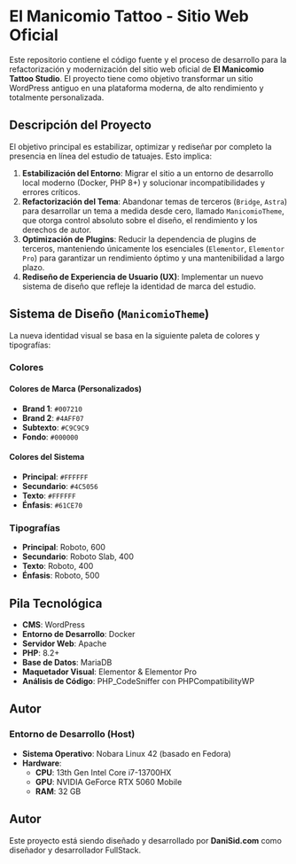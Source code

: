 # El Manicomio Tattoo - Sitio Web Oficial

Este repositorio contiene el código fuente y el proceso de desarrollo para la refactorización y modernización del sitio web oficial de **El Manicomio Tattoo Studio**. El proyecto tiene como objetivo transformar un sitio WordPress antiguo en una plataforma moderna, de alto rendimiento y totalmente personalizada.

## Descripción del Proyecto

El objetivo principal es estabilizar, optimizar y rediseñar por completo la presencia en línea del estudio de tatuajes. Esto implica:

1.  **Estabilización del Entorno**: Migrar el sitio a un entorno de desarrollo local moderno (Docker, PHP 8+) y solucionar incompatibilidades y errores críticos.
2.  **Refactorización del Tema**: Abandonar temas de terceros (`Bridge`, `Astra`) para desarrollar un tema a medida desde cero, llamado `ManicomioTheme`, que otorga control absoluto sobre el diseño, el rendimiento y los derechos de autor.
3.  **Optimización de Plugins**: Reducir la dependencia de plugins de terceros, manteniendo únicamente los esenciales (`Elementor`, `Elementor Pro`) para garantizar un rendimiento óptimo y una mantenibilidad a largo plazo.
4.  **Rediseño de Experiencia de Usuario (UX)**: Implementar un nuevo sistema de diseño que refleje la identidad de marca del estudio.

## Sistema de Diseño (`ManicomioTheme`)

La nueva identidad visual se basa en la siguiente paleta de colores y tipografías:

### Colores

#### Colores de Marca (Personalizados)
- **Brand 1**: `#007210`
- **Brand 2**: `#4AFF07`
- **Subtexto**: `#C9C9C9`
- **Fondo**: `#000000`

#### Colores del Sistema

- **Principal**: `#FFFFFF`
- **Secundario**: `#4C5056`
- **Texto**: `#FFFFFF`
- **Énfasis**: `#61CE70`

### Tipografías

- **Principal**: Roboto, 600
- **Secundario**: Roboto Slab, 400
- **Texto**: Roboto, 400
- **Énfasis**: Roboto, 500

## Pila Tecnológica

- **CMS**: WordPress
- **Entorno de Desarrollo**: Docker
- **Servidor Web**: Apache
- **PHP**: 8.2+
- **Base de Datos**: MariaDB
- **Maquetador Visual**: Elementor & Elementor Pro
- **Análisis de Código**: PHP_CodeSniffer con PHPCompatibilityWP

## Autor
### Entorno de Desarrollo (Host)

- **Sistema Operativo**: Nobara Linux 42 (basado en Fedora)
- **Hardware**:
    - **CPU**: 13th Gen Intel Core i7-13700HX
    - **GPU**: NVIDIA GeForce RTX 5060 Mobile
    - **RAM**: 32 GB

## Autor

Este proyecto está siendo diseñado y desarrollado por **DaniSid.com** como diseñador y desarrollador FullStack.